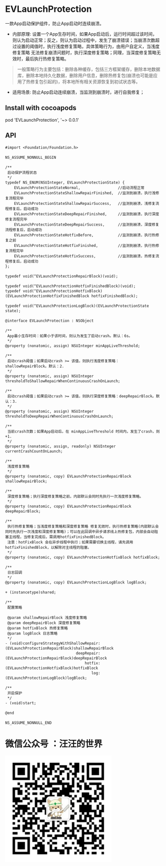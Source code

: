 # EVLaunchProtection
一款App启动保护组件，防止App启动时连续崩溃。
- 内部原理: 设置一个App生存时间，如果App启动后，运行时间超过该时间，则认为启动正常；反之，则认为启动过程中，发生了崩溃错误；当崩溃次数超过设置的阈值时，执行浅度修复策略，具体策略行为，由用户自定义，当浅度修复策略 无法修复崩溃问题时，执行深度修复策略；同理，当深度修复策略无效时，最后执行热修复策略。 
> 一般策略行为主要包括：删除各种缓存，包括三方框架缓存，删除本地数据库，删除本地持久化数据，删除用户信息，删除热修复包(崩溃也可能是应用了热修复包引起的)，将本地所有相关资源恢复到初试状态等。
- 适用场景: 防止App启动连续崩溃，当监测到崩溃时，进行自我修复；
## Install with cocoapods
pod 'EVLaunchProtection', '~> 0.0.1'
## API
```
#import <Foundation/Foundation.h>

NS_ASSUME_NONNULL_BEGIN

/**
 启动保护流程状态
 */
typedef NS_ENUM(NSUInteger, EVLaunchProtectionState) {
    EVLaunchProtectionStateNormal,                 //启动流程正常
    EVLaunchProtectionStateShallowRepairFinished,  //监测到崩溃，执行浅修复流程完毕
    EVLaunchProtectionStateShallowRepairSuccess,   //监测到崩溃，浅修复流程修复后，启动成功
    EVLaunchProtectionStateDeepRepairFinished,     //监测到崩溃，执行深度修复流程完毕
    EVLaunchProtectionStateDeepRepairSuccess,      //监测到崩溃，深度修复流程修复后，启动成功
    EVLaunchProtectionStateHotfixBefore,           //监测到崩溃，执行热修复之前
    EVLaunchProtectionStateHotfixFinished,         //监测到崩溃，执行热修复流程完毕
    EVLaunchProtectionStateHotfixSuccess,          //监测到崩溃，热修复流程修复后，启动成功
};

typedef void(^EVLaunchProtectionRepairBlock)(void);

typedef void(^EVLaunchProtectionHotfixFinishedBlock)(void);
typedef void(^EVLaunchProtectionHotfixBlock)(EVLaunchProtectionHotfixFinishedBlock hotfixFinishedBlock);

typedef void(^EVLaunchProtectionLogBlock)(EVLaunchProtectionState state);

@interface EVLaunchProtection : NSObject

/**
 App最小生存时间：如果小于该时间，则认为发生了启动crash。默认：6s。
 */
@property (nonatomic, assign) NSUInteger minAppLiveThreshold;

/**
 启动crash阈值；如果启动crash >= 该值，则执行浅度修复策略：shallowRepairBlock。默认：2.
 */
@property (nonatomic, assign) NSUInteger thresholdToShallowRepairWhenContinuousCrashOnLaunch;

/**
 启动crash阈值；如果启动crash >= 该值，则执行深度修复策略：deepRepairBlock。默认：3.
 */
@property (nonatomic, assign) NSUInteger thresholdToDeepRepairWhenContinuousCrashOnLaunch;

/**
 当前crash次数；如果App启动后，在 minAppLiveThreshold 时间内，发生了crash，则 +1.
 */
@property (nonatomic, assign, readonly) NSUInteger currentCrashCountOnLaunch;

/**
 浅度修复策略
 */
@property (nonatomic, copy) EVLaunchProtectionRepairBlock shallowRepairBlock;

/**
 深度修复策略；执行深度修复策略之前，内部默认会同时先执行一次浅度修复策略。
 */
@property (nonatomic, copy) EVLaunchProtectionRepairBlock deepRepairBlock;

/**
 执行热修复策略；当浅度修复策略和深度修复策略 修复无效时，执行热修复策略(内部默认会同时先执行一次浅度和深度修复策略)；可以在此回调中异步请求线上热修复包，内部会自动阻塞主线程，当修复完成后，需调用hotfixFinishedBlock。
 注意：hotFixBlock 会在异步线程中执行；如果需要切换主线程，请先调用 hotfixFinishedBlock，以解除对主线程的阻塞。
 */
@property (nonatomic, copy) EVLaunchProtectionHotfixBlock hotfixBlock;

/**
 日志回调
 */
@property (nonatomic, copy) EVLaunchProtectionLogBlock logBlock;

+ (instancetype)shared;

/**
 配置策略

 @param shallowRepairBlock 浅度修复策略
 @param deepRepairBlock 深度修复策略
 @param hotfixBlock 热修复策略
 @param logBlock 日志策略
 */
- (void)configureStrategyWithShallowRepair:(EVLaunchProtectionRepairBlock)shallowRepairBlock
                                deepRepair:(EVLaunchProtectionRepairBlock)deepRepairBlock
                                    hotfix:(EVLaunchProtectionHotfixBlock)hotfixBlock
                                       log:(EVLaunchProtectionLogBlock)logBlock;

/**
 开启保护
 */
- (void)start;

@end

NS_ASSUME_NONNULL_END

```

# 微信公众号 ：汪汪的世界
![(WeChat)](https://github.com/YongbaoWang/EverShowPath/blob/master/EverShowPath/wechat_num.jpg)
